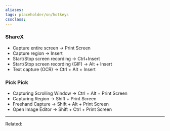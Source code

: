 ```yaml
---
aliases:
tags: placeholder/on/hotkeys 
cssclass:
---
```


### ShareX
- Capture entire screen → Print Screen
- Capture region → Insert
- Start/Stop screen recording → Ctrl+Insert
- Start/Stop screen recording (GIF) → Alt + Insert
- Text capture (OCR) → Ctrl + Alt + Insert

### Pick Pick
- Capturing Scrolling Window → Ctrl + Alt + Print Screen
- Capturing Region → Shift + Print Screen
- Freehand Capture → Shift + Alt + Print Screen
- Open Image Editor → Shift + Ctrl + Print Screen


---

Related:


